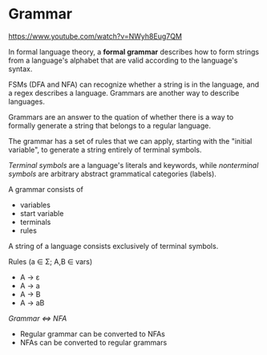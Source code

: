 # Grammar

https://www.youtube.com/watch?v=NWyh8Eug7QM

In formal language theory, a **formal grammar** describes how to form strings from a language's alphabet that are valid according to the language's syntax.

FSMs (DFA and NFA) can recognize whether a string is in the language, and a regex describes a language. Grammars are another way to describe languages.

Grammars are an answer to the quation of whether there is a way to formally generate a string that belongs to a regular language.

The grammar has a set of rules that we can apply, starting with the "initial variable", to generate a string entirely of terminal symbols.

*Terminal symbols* are a language's literals and keywords, while *nonterminal symbols* are arbitrary abstract grammatical categories (labels).

A grammar consists of
- variables
- start variable
- terminals
- rules

A string of a language consists exclusively of terminal symbols.

Rules (a ∈ Σ; A,B ∈ vars)
- A → ε
- A → a
- A → B
- A → aB

*Grammar ⇔ NFA*
- Regular grammar can be converted to NFAs
- NFAs can be converted to regular grammars
